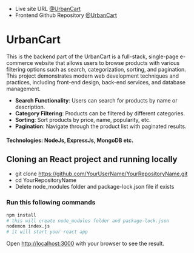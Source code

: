 - Live site URL [@UrbanCart](https://scic-job-task-d0acc.web.app/)
- Frontend Github Repository [@UrbanCart](https://github.com/Obaidullah-ahsan/SCIC-Job-Task)

# UrbanCart

This is the backend part of the UrbanCart is a full-stack, single-page e-commerce website that allows users to browse products with various filtering options such as search, categorization, sorting, and pagination. This project demonstrates modern web development techniques and practices, including front-end design, back-end services, and database management.

- **Search Functionality**: Users can search for products by name or description.
- **Category Filtering**: Products can be filtered by different categories.
- **Sorting**: Sort products by price, name, popularity, etc.
- **Pagination**: Navigate through the product list with paginated results.

#### Technologies: NodeJs, ExpressJs, MongoDB etc.


## Cloning an React project and running locally
- git clone https://github.com/YourUserName/YourRepositoryName.git
- cd YourRepositoryName
- Delete node_modules folder and package-lock.json file if exists

### Run this following commands
```bash
npm install
# this will create node_modules folder and package-lock.json
nodemon index.js
# it will start your react app
```
Open [http://localhost:3000](http://localhost:3000) with your browser to see the result.


